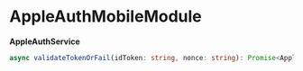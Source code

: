 # AppleAuthMobileModule

**AppleAuthService**

```typescript
async validateTokenOrFail(idToken: string, nonce: string): Promise<AppleUser>
```
